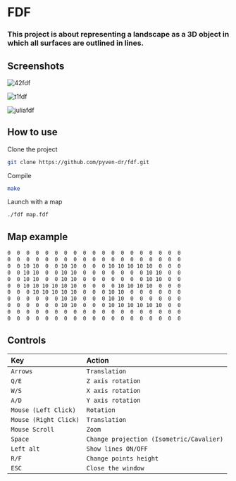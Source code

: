 
# FDF

### This project is about representing a landscape as a 3D object in which all surfaces are outlined in lines.

## Screenshots

![42fdf](https://github.com/pyven-dr/fdf/assets/150053673/8ab6378c-46ca-44d0-89d2-f19ff3656c3c)

![t1fdf](https://github.com/pyven-dr/fdf/assets/150053673/2690666c-9eed-480a-b726-8728985692b7)

![juliafdf](https://github.com/pyven-dr/fdf/assets/150053673/c474a53f-3b96-4ce1-b5f3-97def94632a4)

## How to use

Clone the project
```bash
git clone https://github.com/pyven-dr/fdf.git
```

Compile
```bash
make
```

Launch with a map
```bash
./fdf map.fdf
```

## Map example

```bash
0  0  0  0  0  0  0  0  0  0  0  0  0  0  0  0  0  0  0
0  0  0  0  0  0  0  0  0  0  0  0  0  0  0  0  0  0  0
0  0 10 10  0  0 10 10  0  0  0 10 10 10 10 10  0  0  0
0  0 10 10  0  0 10 10  0  0  0  0  0  0  0 10 10  0  0
0  0 10 10  0  0 10 10  0  0  0  0  0  0  0 10 10  0  0
0  0 10 10 10 10 10 10  0  0  0  0 10 10 10 10  0  0  0
0  0  0 10 10 10 10 10  0  0  0 10 10  0  0  0  0  0  0
0  0  0  0  0  0 10 10  0  0  0 10 10  0  0  0  0  0  0
0  0  0  0  0  0 10 10  0  0  0 10 10 10 10 10 10  0  0
0  0  0  0  0  0  0  0  0  0  0  0  0  0  0  0  0  0  0
0  0  0  0  0  0  0  0  0  0  0  0  0  0  0  0  0  0  0
```

## Controls


| Key                   | Action                                   |
| :--------             | :-------                                 |
| `Arrows`              | `Translation`                            |
| `Q/E`                 | `Z axis rotation`                        |
| `W/S`                 | `X axis rotation`                        |
| `A/D`                 | `Y axis rotation`                        |
| `Mouse (Left Click)`  | `Rotation`                               |
| `Mouse (Right Click)` | `Translation`                            |
| `Mouse Scroll`        | `Zoom`                                   |
| `Space`               | `Change projection (Isometric/Cavalier)` |
| `Left alt`            | `Show lines ON/OFF`                      |
| `R/F`                 | `Change points height`                   |
| `ESC`                 | `Close the window`                       |

